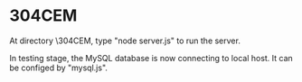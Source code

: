 # 304CEM

At directory \304CEM, type "node server.js" to run the server.

In testing stage, the MySQL database is now connecting to local host. It can be configed by "mysql.js".
